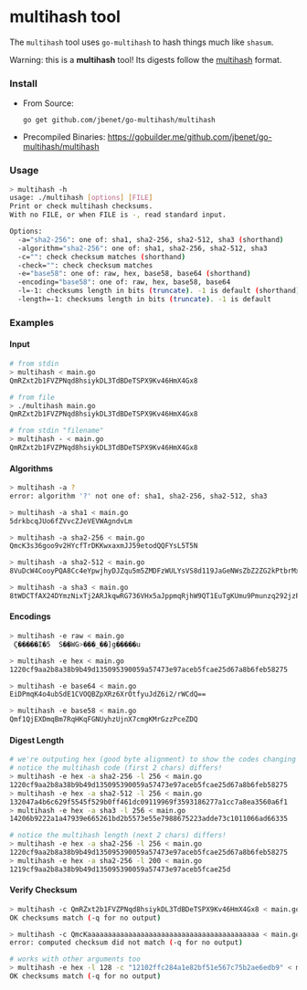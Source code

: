 # multihash tool

The `multihash` tool uses `go-multihash` to hash things much like `shasum`.

Warning: this is a **multihash** tool! Its digests follow the [multihash](https://github.com/jbenet/multihash) format.

### Install

- From Source:
    ```
    go get github.com/jbenet/go-multihash/multihash
    ```
- Precompiled Binaries: https://gobuilder.me/github.com/jbenet/go-multihash/multihash

### Usage

```sh
> multihash -h
usage: ./multihash [options] [FILE]
Print or check multihash checksums.
With no FILE, or when FILE is -, read standard input.

Options:
  -a="sha2-256": one of: sha1, sha2-256, sha2-512, sha3 (shorthand)
  -algorithm="sha2-256": one of: sha1, sha2-256, sha2-512, sha3
  -c="": check checksum matches (shorthand)
  -check="": check checksum matches
  -e="base58": one of: raw, hex, base58, base64 (shorthand)
  -encoding="base58": one of: raw, hex, base58, base64
  -l=-1: checksums length in bits (truncate). -1 is default (shorthand)
  -length=-1: checksums length in bits (truncate). -1 is default
```

### Examples

#### Input

```sh
# from stdin
> multihash < main.go
QmRZxt2b1FVZPNqd8hsiykDL3TdBDeTSPX9Kv46HmX4Gx8

# from file
> ./multihash main.go
QmRZxt2b1FVZPNqd8hsiykDL3TdBDeTSPX9Kv46HmX4Gx8

# from stdin "filename"
> multihash - < main.go
QmRZxt2b1FVZPNqd8hsiykDL3TdBDeTSPX9Kv46HmX4Gx8
```

#### Algorithms

```sh
> multihash -a ?
error: algorithm '?' not one of: sha1, sha2-256, sha2-512, sha3

> multihash -a sha1 < main.go
5drkbcqJUo6fZVvcZJeVEVWAgndvLm

> multihash -a sha2-256 < main.go
QmcK3s36goo9v2HYcfTrDKKwxaxmJJ59etodQQFYsL5T5N

> multihash -a sha2-512 < main.go
8VuDcW4CooyPQA8Cc4eYpwjhyDJZqu5m5ZMDFzWULYsVS8d119JaGeNWsZbZ2ZG2kPtbrMx31MidokCigaD65yUPAs

> multihash -a sha3 < main.go
8tWDCTfAX24DYmzNixTj2ARJkqwRG736VHx5aJppmqRjhW9QT1EuTgKUmu9Pmunzq292jzPKxb2VxSsTXmjFY1HD3B
```

#### Encodings

```sh
> multihash -e raw < main.go
 Ϛ�����I�5  S��WG>���_��]g�����u

> multihash -e hex < main.go
1220cf9aa2b8a38b9b49d135095390059a57473e97aceb5fcae25d67a8b6feb58275

> multihash -e base64 < main.go
EiDPmqK4o4ubSdE1CVOQBZpXRz6XrOtfyuJdZ6i2/rWCdQ==

> multihash -e base58 < main.go
Qmf1QjEXDmqBm7RqHKqFGNUyhzUjnX7cmgKMrGzzPceZDQ
```

#### Digest Length

```sh
# we're outputing hex (good byte alignment) to show the codes changing
# notice the multihash code (first 2 chars) differs!
> multihash -e hex -a sha2-256 -l 256 < main.go
1220cf9aa2b8a38b9b49d135095390059a57473e97aceb5fcae25d67a8b6feb58275
> multihash -e hex -a sha2-512 -l 256 < main.go
132047a4b6c629f5545f529b0ff461dc09119969f3593186277a1cc7a8ea3560a6f1
> multihash -e hex -a sha3 -l 256 < main.go
14206b9222a1a47939e665261bd2b5573e55e7988675223adde73c1011066ad66335

# notice the multihash length (next 2 chars) differs!
> multihash -e hex -a sha2-256 -l 256 < main.go
1220cf9aa2b8a38b9b49d135095390059a57473e97aceb5fcae25d67a8b6feb58275
> multihash -e hex -a sha2-256 -l 200 < main.go
1219cf9aa2b8a38b9b49d135095390059a57473e97aceb5fcae25d
```

#### Verify Checksum

```sh
> multihash -c QmRZxt2b1FVZPNqd8hsiykDL3TdBDeTSPX9Kv46HmX4Gx8 < main.go
OK checksums match (-q for no output)

> multihash -c QmcKaaaaaaaaaaaaaaaaaaaaaaaaaaaaaaaaaaaaaaaaaa < main.go
error: computed checksum did not match (-q for no output)

# works with other arguments too
> multihash -e hex -l 128 -c "12102ffc284a1e82bf51e567c75b2ae6edb9" < main.go
OK checksums match (-q for no output)
```
